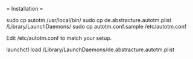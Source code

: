 = Installation =

sudo cp autotm /usr/local/bin/
sudo cp de.abstracture.autotm.plist /Library/LaunchDaemons/
sudo cp autotm.conf.sample /etc/autotm.conf

Edit /etc/autotm.conf to match your setup.

launchctl load /Library/LaunchDaemons/de.abstracture.autotm.plist
